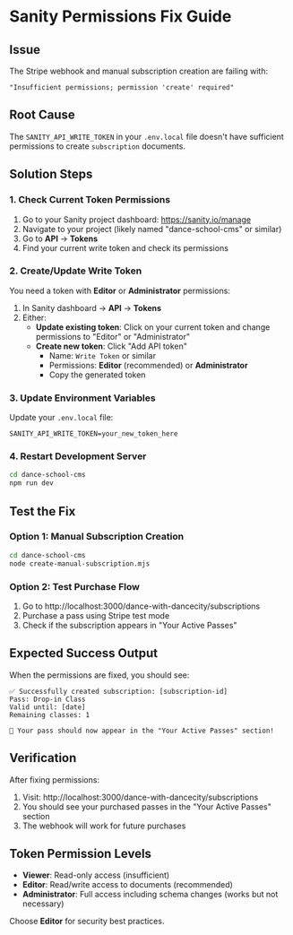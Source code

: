 # Sanity Permissions Fix Guide

## Issue
The Stripe webhook and manual subscription creation are failing with:
```
"Insufficient permissions; permission 'create' required"
```

## Root Cause
The `SANITY_API_WRITE_TOKEN` in your `.env.local` file doesn't have sufficient permissions to create `subscription` documents.

## Solution Steps

### 1. Check Current Token Permissions
1. Go to your Sanity project dashboard: https://sanity.io/manage
2. Navigate to your project (likely named "dance-school-cms" or similar)
3. Go to **API** → **Tokens**
4. Find your current write token and check its permissions

### 2. Create/Update Write Token
You need a token with **Editor** or **Administrator** permissions:

1. In Sanity dashboard → **API** → **Tokens**
2. Either:
   - **Update existing token**: Click on your current token and change permissions to "Editor" or "Administrator"
   - **Create new token**: Click "Add API token"
     - Name: `Write Token` or similar
     - Permissions: **Editor** (recommended) or **Administrator**
     - Copy the generated token

### 3. Update Environment Variables
Update your `.env.local` file:
```env
SANITY_API_WRITE_TOKEN=your_new_token_here
```

### 4. Restart Development Server
```bash
cd dance-school-cms
npm run dev
```

## Test the Fix

### Option 1: Manual Subscription Creation
```bash
cd dance-school-cms
node create-manual-subscription.mjs
```

### Option 2: Test Purchase Flow
1. Go to http://localhost:3000/dance-with-dancecity/subscriptions
2. Purchase a pass using Stripe test mode
3. Check if the subscription appears in "Your Active Passes"

## Expected Success Output
When the permissions are fixed, you should see:
```
✅ Successfully created subscription: [subscription-id]
Pass: Drop-in Class
Valid until: [date]
Remaining classes: 1

🎉 Your pass should now appear in the "Your Active Passes" section!
```

## Verification
After fixing permissions:
1. Visit: http://localhost:3000/dance-with-dancecity/subscriptions
2. You should see your purchased passes in the "Your Active Passes" section
3. The webhook will work for future purchases

## Token Permission Levels
- **Viewer**: Read-only access (insufficient)
- **Editor**: Read/write access to documents (recommended)
- **Administrator**: Full access including schema changes (works but not necessary)

Choose **Editor** for security best practices.
